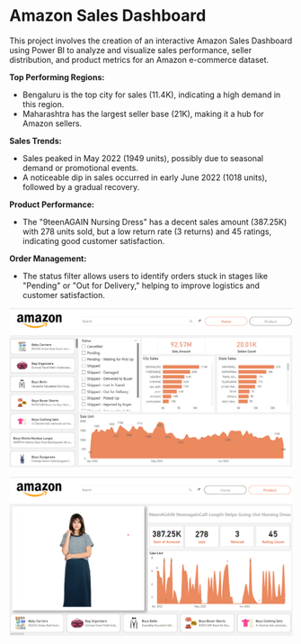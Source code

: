 # Amazon Sales Dashboard

This project involves the creation of an interactive Amazon Sales Dashboard using Power BI to analyze and visualize sales performance, seller distribution, and product metrics for an Amazon e-commerce dataset.


**Top Performing Regions:**
- Bengaluru is the top city for sales (11.4K), indicating a high demand in this region.
- Maharashtra has the largest seller base (21K), making it a hub for Amazon sellers.

**Sales Trends:**
- Sales peaked in May 2022 (1949 units), possibly due to seasonal demand or promotional events.
- A noticeable dip in sales occurred in early June 2022 (1018 units), followed by a gradual recovery.

**Product Performance:**
- The "9teenAGAIN Nursing Dress" has a decent sales amount (387.25K) with 278 units sold, but a low return rate (3 returns) and 45 ratings, indicating good customer satisfaction.

**Order Management:**
- The status filter allows users to identify orders stuck in stages like "Pending" or "Out for Delivery," helping to improve logistics and customer satisfaction.


![alt text](Home_Page.png)

![alt text](Product_Page.png)
